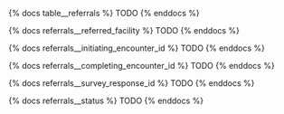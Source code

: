 {% docs table__referrals %}
TODO
{% enddocs %}

{% docs referrals__referred_facility %}
TODO
{% enddocs %}

{% docs referrals__initiating_encounter_id %}
TODO
{% enddocs %}

{% docs referrals__completing_encounter_id %}
TODO
{% enddocs %}

{% docs referrals__survey_response_id %}
TODO
{% enddocs %}

{% docs referrals__status %}
TODO
{% enddocs %}
